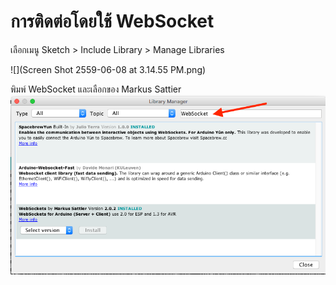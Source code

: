 # การติดต่อโดยใช้ WebSocket

เลือกเมนู Sketch > Include Library > Manage Libraries

![](Screen Shot 2559-06-08 at 3.14.55 PM.png)

พิมพ์ WebSocket และเลือกของ Markus Sattier
![](install-websocket.png)